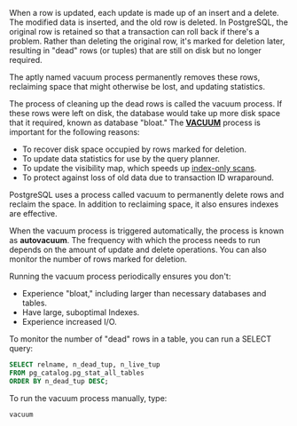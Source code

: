
When a row is updated, each update is made up of an insert and a delete. The modified data is inserted, and the old row is deleted. In PostgreSQL, the original row is retained so that a transaction can roll back if there's a problem. Rather than deleting the original row, it's marked for deletion later, resulting in "dead" rows (or tuples) that are still on disk but no longer required.

The aptly named vacuum process permanently removes these rows, reclaiming space that might otherwise be lost, and updating statistics.

The process of cleaning up the dead rows is called the vacuum process. If these rows were left on disk, the database would take up more disk space that it required, known as database "bloat." The [**VACUUM**](https://www.postgresql.org/docs/14/sql-vacuum.html) process is important for the following reasons:

- To recover disk space occupied by rows marked for deletion.
- To update data statistics for use by the query planner.
- To update the visibility map, which speeds up [index-only scans](https://www.postgresql.org/docs/14/indexes-index-only-scans.html).
- To protect against loss of old data due to transaction ID wraparound.

PostgreSQL uses a process called vacuum to permanently delete rows and reclaim the space. In addition to reclaiming space, it also ensures indexes are effective.

When the vacuum process is triggered automatically, the process is known as **autovacuum**. The frequency with which the process needs to run depends on the amount of update and delete operations. You can also monitor the number of rows marked for deletion.

Running the vacuum process periodically ensures you don't:

- Experience "bloat," including larger than necessary databases and tables.
- Have large, suboptimal Indexes.
- Experience increased I/O.

To monitor the number of "dead" rows in a table, you can run a SELECT query:

```sql
SELECT relname, n_dead_tup, n_live_tup
FROM pg_catalog.pg_stat_all_tables
ORDER BY n_dead_tup DESC;
```

To run the vacuum process manually, type:

```sql
vacuum
```
